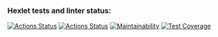 ### Hexlet tests and linter status:
[![Actions Status](https://github.com/danielvinogradov/java-project-lvl3/workflows/hexlet-check/badge.svg)](https://github.com/danielvinogradov/java-project-lvl3/actions)
[![Actions Status](https://github.com/danielvinogradov/java-project-lvl3/workflows/java-ci/badge.svg)](https://github.com/danielvinogradov/java-project-lvl3/actions)
[![Maintainability](https://api.codeclimate.com/v1/badges/57d87ecee4f4fcb2124e/maintainability)](https://codeclimate.com/github/danielvinogradov/java-project-lvl3/maintainability)
[![Test Coverage](https://api.codeclimate.com/v1/badges/57d87ecee4f4fcb2124e/test_coverage)](https://codeclimate.com/github/danielvinogradov/java-project-lvl3/test_coverage)
